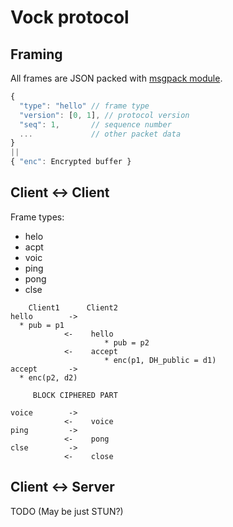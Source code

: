 # Vock protocol

## Framing

All frames are JSON packed with [msgpack module](https://github.com/pgriess/node-msgpack).

```javascript
{
  "type": "hello" // frame type
  "version": [0, 1], // protocol version
  "seq": 1,       // sequence number
  ...             // other packet data
}
||
{ "enc": Encrypted buffer }
```

## Client <-> Client

Frame types:

* helo
* acpt
* voic
* ping
* pong
* clse


```
    Client1      Client2
hello        ->
  * pub = p1
            <-    hello
                     * pub = p2
            <-    accept
                     * enc(p1, DH_public = d1)
accept       ->
  * enc(p2, d2)

     BLOCK CIPHERED PART

voice        ->
            <-    voice
ping         ->
            <-    pong
clse         ->
            <-    close
```


## Client <-> Server

TODO (May be just STUN?)
